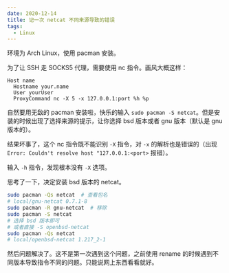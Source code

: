 ```yaml
---
date: 2020-12-14
title: 记一次 netcat 不同来源导致的错误
tags:
  - Linux
---
```

环境为 Arch Linux，使用 pacman 安装。

为了让 SSH 走 SOCKS5 代理，需要使用 nc 指令。画风大概这样：

```text
Host name
  Hostname your.name
  User yourUser
  ProxyCommand nc -X 5 -x 127.0.0.1:port %h %p
```

自然要用无敌的 pacman 安装啦，快乐的输入 `sudo pacman -S netcat`。但是安装的时候出现了选择来源的提示，让你选择 bsd 版本或者 gnu 版本（默认是 gnu 版本的）。

结果坏事了，这个 nc 指令既不能识别 `-X` 指令，对 `-x` 的解析也是错误的（出现 `Error: Couldn't resolve host "127.0.0.1:<port>` 报错）。

输入 `-h` 指令，发现根本没有 `-X` 选项。

思考了一下，决定安装 bsd 版本的 netcat。

```bash
sudo pacman -Qs netcat  # 查看包名
# local/gnu-netcat 0.7.1-8
sudo pacman -R gnu-netcat  # 移除
sudo pacman -S netcat
# 选择 bsd 版本即可
# 或者直接 -S openbsd-netcat
sudo pacman -Qs netcat
# local/openbsd-netcat 1.217_2-1
```

然后问题解决了。这不是第一次遇到这个问题，之前使用 rename 的时候遇到不同版本导致指令不同的问题。只能说网上东西看看就好。